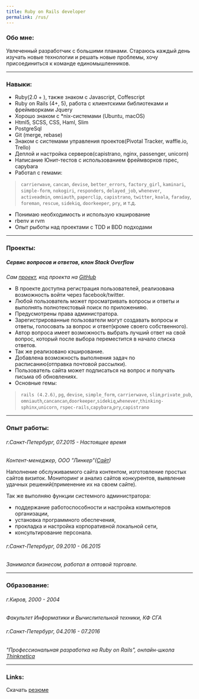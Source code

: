 ```yaml
---
title: Ruby on Rails developer
permalink: /rus/
---
```


### Обо мне:

Увлеченный разработчик с большими планами.
Стараюсь каждый день изучать новые технологии и решать новые проблемы,
хочу присоединиться к команде единомышленников.

***

### Навыки:

* Ruby(2.0 + ), также знаком с Javascript, Coffescript
* Ruby on Rails (4+, 5), работа с клиентскими библиотеками и фреймворками Jquery
* Хорошо знаком  с *nix-системами (Ubuntu, macOS)
* Html5, SCSS, CSS,  Haml, Slim
* PostgreSql
* Git (merge, rebase)
* Знаком с системами управления проектов(Pivotal Tracker, waffle.io, Trello)
* Деплой и настройка серверов(capistrano, nginx, passenger, unicorn)
* Написание Юнит-тестов с использованием фреймворков rspec, capybara
* Работал с гемами:

> `carrierwave`, `cancan`, `devise`, `better_errors`, `factory_girl`,
  `kaminari`, `simple-form`, `nokogiri`, `responders`, `delayed_job`,
  `whenever`, `activeadmin`, `omniauth`, `paperclip`, `capistrano`, `twitter`,
  `koala`, `faraday`, `foreman`, `rescue`, `sidekiq`, `doorkeeper`, `pry`, и т.д.

* Понимаю необходимость и использую кэширование
* rbenv и rvm
* Опыт рыботы над проектами с TDD и BDD подходами

***

### Проекты:

##### Сервис вопросов и ответов, клон Stack Overflow

_Сам [проект](http://146.185.136.163/), код проекта на [GitHub](https://github.com/vlasikhin/QA-Service)_

- В проекте доступна регистрация пользователей, реализована возможность войти через facebook/twitter.
- Любой пользователь может просматривать вопросы и ответы и выполнять полнотекстовый поиск по приложенияю.
- Предусмотрены права администратора.
- Зарегистрированные пользователи могут создавать вопросы и ответы, голосовать за вопрос и ответ(кроме своего собственного).
- Автор вопроса имеет возможность выбрать лучший ответ на свой вопрос, который после выбора переместится в начало списка ответов.
- Так же реализовано кэширование.
- Добавлена возможность выполнения задач по расписанию(отправка почтовой рассылки).
- Пользователь сайта может подписаться на вопрос и получать письма об обновлениях.
- Основные гемы:

>`rails (4.2.6)`, `pg`, `devise`, `simple_form`, `carrierwave`, `slim`,`private_pub`,
  `omniauth`,`cancancan`,`doorkeeper`,`sidekiq`,`whenever`,`thinking-sphinx`,`unicorn`,
  `rspec-rails`,`capybara`,`pry`,`capistrano`


***

### Опыт работы:

###### г.Санкт-Петербург, 07.2015 - Настоящее время

_Контент-менеджер, ООО "Линкер"([Сайт](http://lincer.ru/))_

Наполнение обслуживаемого сайта контентом, изготовление простых сайтов визиток.
Мониторинг и анализ сайтов конкурентов, выявление удачных решений(применение их на своем сайте).

Так же выполняю функции системного администратора:
  - поддержание работоспособности и настройка компьютеров организации,
  - установка программного обеспечения,
  - прокладка и настройка корпоративной локальной сети,
  - консультирование персонала.

###### г.Санкт-Петербург, 09.2010 - 06.2015

_Занимался бизнесом, работал в оптовой торговле._

***

### Образование:

###### г.Киров, 2000 - 2004

_Факультет Информатики и Вычислительной техники, КФ СГА_

###### г.Санкт-Петербург, 04.2016 - 07.2016
_"Профессиональная разработка на Ruby on Rails", онлайн-школа [Thinknetica](http://thinknetica.com/)_

***

### Links:

Скачать [резюме](/files/resume_ror_vlasikhin_rus.pdf)